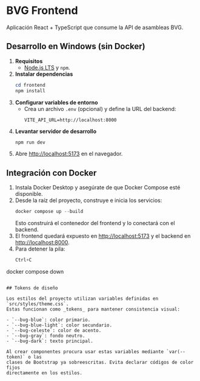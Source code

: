 # BVG Frontend

Aplicación React + TypeScript que consume la API de asambleas BVG.

## Desarrollo en Windows (sin Docker)
1. **Requisitos**
   - [Node.js LTS](https://nodejs.org/) y `npm`.
2. **Instalar dependencias**
   ```powershell
   cd frontend
   npm install
   ```
3. **Configurar variables de entorno**
   - Crea un archivo `.env` (opcional) y define la URL del backend:
     ```env
     VITE_API_URL=http://localhost:8000
     ```
4. **Levantar servidor de desarrollo**
   ```powershell
   npm run dev
   ```
5. Abre <http://localhost:5173> en el navegador.

## Integración con Docker
1. Instala Docker Desktop y asegúrate de que Docker Compose esté disponible.
2. Desde la raíz del proyecto, construye e inicia los servicios:
   ```powershell
   docker compose up --build
   ```
   Esto construirá el contenedor del frontend y lo conectará con el backend.
3. El frontend quedará expuesto en <http://localhost:5173> y el backend en <http://localhost:8000>.
4. Para detener la pila:
   ```powershell
   Ctrl+C
  docker compose down
  ```

## Tokens de diseño

Los estilos del proyecto utilizan variables definidas en `src/styles/theme.css`.
Estas funcionan como _tokens_ para mantener consistencia visual:

- `--bvg-blue`: color primario.
- `--bvg-blue-light`: color secundario.
- `--bvg-celeste`: color de acento.
- `--bvg-gray`: fondo neutro.
- `--bvg-dark`: texto principal.

Al crear componentes procura usar estas variables mediante `var(--token)` o las
clases de Bootstrap ya sobreescritas. Evita declarar códigos de color fijos
directamente en los estilos.
